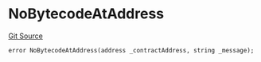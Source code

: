 # NoBytecodeAtAddress
[Git Source](https://github.com/thrackle-io/rules-engine/blob/977acada486f4d8e6eb8170b55a9be84cb27aa08/src/protocol/economic/ruleProcessor/RuleProcessorDiamondLib.sol)


```solidity
error NoBytecodeAtAddress(address _contractAddress, string _message);
```

